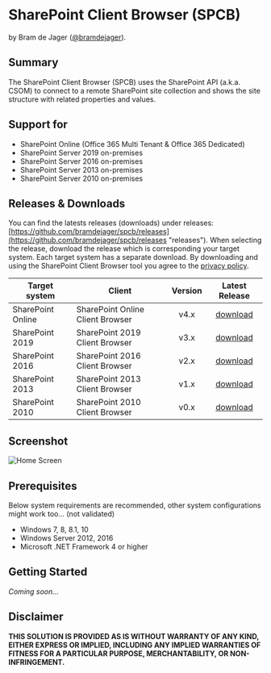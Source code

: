 # SharePoint Client Browser (SPCB) #
by Bram de Jager ([@bramdejager](http://twitter.com/bramdejager "@bramdejager")).
## Summary ##
The SharePoint Client Browser (SPCB) uses the SharePoint API (a.k.a. CSOM) to connect to a remote SharePoint site collection and shows the site structure with related properties and values.
## Support for ##
* SharePoint Online (Office 365 Multi Tenant & Office 365 Dedicated)
* SharePoint Server 2019 on-premises
* SharePoint Server 2016 on-premises
* SharePoint Server 2013 on-premises
* SharePoint Server 2010 on-premises
## Releases & Downloads ##
You can find the latests releases (downloads) under releases: [https://github.com/bramdejager/spcb/releases](https://github.com/bramdejager/spcb/releases "releases").
When selecting the release, download the release which is corresponding your target system. Each target system has a separate download. By downloading and using the SharePoint Client Browser tool you agree to the [privacy policy](https://github.com/bramdejager/spcb/blob/master/PRIVACY.md).

| Target system     | Client                            | Version | Latest Release                                                      |
| ---               | ---                               | :---:   | :---:                                                               |
| SharePoint Online | SharePoint Online Client Browser  | v4.x    | [download](https://github.com/bramdejager/spcb/releases/tag/v4.18)   |
| SharePoint 2019   | SharePoint 2019 Client Browser    | v3.x    | [download](https://github.com/bramdejager/spcb/releases/tag/v3.12)   |
| SharePoint 2016   | SharePoint 2016 Client Browser    | v2.x    | [download](https://github.com/bramdejager/spcb/releases/tag/v2.13)  |
| SharePoint 2013   | SharePoint 2013 Client Browser    | v1.x    | [download](https://github.com/bramdejager/spcb/releases/tag/v1.20)  |
| SharePoint 2010   | SharePoint 2010 Client Browser    | v0.x    | [download](https://github.com/bramdejager/spcb/releases/tag/v0.6)   |
## Screenshot ##
![Home Screen](https://github.com/bramdejager/spcb/blob/master/img/SPCBv3.3-HomeScreen.png?raw=true)
## Prerequisites ##
Below system requirements are recommended, other system configurations might work too... (not validated)
* Windows 7, 8, 8.1, 10
* Windows Server 2012, 2016
* Microsoft .NET Framework 4 or higher
## Getting Started ##
*Coming soon...*
## Disclaimer ##
**THIS SOLUTION IS PROVIDED AS IS WITHOUT WARRANTY OF ANY KIND, EITHER EXPRESS OR IMPLIED, INCLUDING ANY IMPLIED WARRANTIES OF FITNESS FOR A PARTICULAR PURPOSE, MERCHANTABILITY, OR NON-INFRINGEMENT.**
